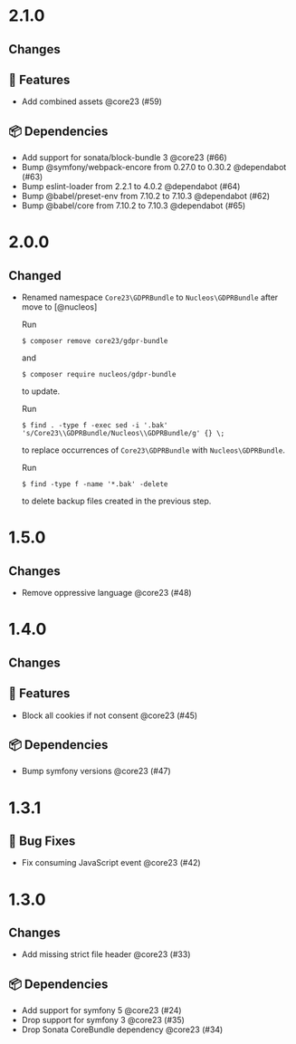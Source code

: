 # 2.1.0

## Changes

## 🚀 Features

- Add combined assets @core23 (#59)

## 📦 Dependencies

- Add support for sonata/block-bundle 3 @core23 (#66)
- Bump @symfony/webpack-encore from 0.27.0 to 0.30.2 @dependabot (#63)
- Bump eslint-loader from 2.2.1 to 4.0.2 @dependabot (#64)
- Bump @babel/preset-env from 7.10.2 to 7.10.3 @dependabot (#62)
- Bump @babel/core from 7.10.2 to 7.10.3 @dependabot (#65)

# 2.0.0

## Changed

* Renamed namespace `Core23\GDPRBundle` to `Nucleos\GDPRBundle` after move to [@nucleos]

  Run

  ```
  $ composer remove core23/gdpr-bundle
  ```

  and

  ```
  $ composer require nucleos/gdpr-bundle
  ```

  to update.

  Run

  ```
  $ find . -type f -exec sed -i '.bak' 's/Core23\\GDPRBundle/Nucleos\\GDPRBundle/g' {} \;
  ```

  to replace occurrences of `Core23\GDPRBundle` with `Nucleos\GDPRBundle`.

  Run

  ```
  $ find -type f -name '*.bak' -delete
  ```

  to delete backup files created in the previous step.

# 1.5.0

## Changes

- Remove oppressive language @core23 (#48)

# 1.4.0

## Changes

## 🚀 Features

- Block all cookies if not consent @core23 (#45)

## 📦 Dependencies

- Bump symfony versions @core23 (#47)

# 1.3.1

## 🐛 Bug Fixes

- Fix consuming JavaScript event @core23 (#42)

# 1.3.0

## Changes

- Add missing strict file header @core23 (#33)

## 📦 Dependencies

- Add support for symfony 5 @core23 (#24)
- Drop support for symfony 3 @core23 (#35)
- Drop Sonata CoreBundle dependency @core23 (#34)
